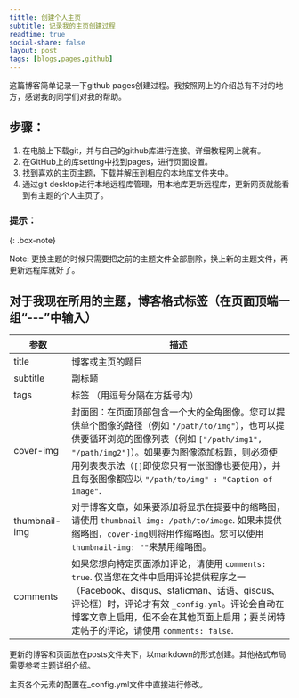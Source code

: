 ```yaml
---
tittle: 创建个人主页
subtitle: 记录我的主页创建过程
readtime: true
social-share: false
layout: post
tags: [blogs,pages,github]
---
```

这篇博客简单记录一下github pages创建过程。我按照网上的介绍总有不对的地方，感谢我的同学们对我的帮助。

## **步骤：**

1. 在电脑上下载git，并与自己的github库进行连接。详细教程网上就有。
2. 在GitHub上的库setting中找到pages，进行页面设置。
3. 找到喜欢的主页主题，下载并解压到相应的本地库文件夹中。
4. 通过git desktop进行本地远程库管理，用本地库更新远程库，更新网页就能看到有主题的个人主页了。

### 提示：

{: .box-note}

Note: 更换主题的时候只需要把之前的主题文件全部删除，换上新的主题文件，再更新远程库就好了。

## 对于我现在所用的主题，博客格式标签（在页面顶端一组“---”中输入）

| 参数          | 描述                                                                                                                                                                                                                                                                                                              |
| ------------- | ----------------------------------------------------------------------------------------------------------------------------------------------------------------------------------------------------------------------------------------------------------------------------------------------------------------- |
| title         | 博客或主页的题目                                                                                                                                                                                                                                                                                                  |
| subtitle      | 副标题                                                                                                                                                                                                                                                                                                            |
| tags          | 标签 （用逗号分隔在方括号内）                                                                                                                                                                                                                                                                                     |
| cover-img     | 封面图：在页面顶部包含一个大的全角图像。您可以提供单个图像的路径（例如 `"/path/to/img"`），也可以提供要循环浏览的图像列表（例如 `["/path/img1", "/path/img2"]`）。如果要为图像添加标题，则必须使用列表表示法（`[]`即使您只有一张图像也要使用），并且每张图像都应以 `"/path/to/img" : "Caption of image"`. |
| thumbnail-img | 对于博客文章，如果要添加将显示在提要中的缩略图，请使用 `thumbnail-img: /path/to/image`. 如果未提供缩略图，`cover-img`则将用作缩略图。您可以使用 `thumbnail-img: ""`来禁用缩略图。                                                                                                                          |
| comments      | 如果您想向特定页面添加评论，请使用 `comments: true`. 仅当您在文件中启用评论提供程序之一（Facebook、disqus、staticman、话语、giscus、评论框）时，评论才有效 `_config.yml`。评论会自动在博客文章上启用，但不会在其他页面上启用；要关闭特定帖子的评论，请使用 `comments: false`.                              |

更新的博客和页面放在posts文件夹下，以markdown的形式创建。其他格式布局需要参考主题详细介绍。

主页各个元素的配置在_config.yml文件中直接进行修改。
